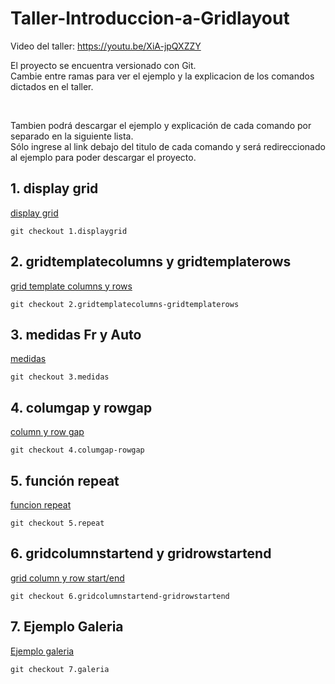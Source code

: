 # Taller-Introduccion-a-Gridlayout

Video del taller: https://youtu.be/XiA-jpQXZZY


El proyecto se encuentra versionado con Git. <br>
Cambie entre ramas para ver el ejemplo y la explicacion de los comandos dictados en el taller.

<br>

Tambien podrá descargar el ejemplo y explicación de cada comando por separado en la siguiente lista. <br>
Sólo ingrese al link debajo del titulo de cada comando y será redireccionado al ejemplo para poder descargar el proyecto.

## 1. display grid
[display grid](https://github.com/PerfeccionDigital/Workshop-Introduccion-a-Gridlayout/tree/1.displaygrid)
```
git checkout 1.displaygrid
```

## 2. gridtemplatecolumns y gridtemplaterows
[grid template columns y rows](https://github.com/PerfeccionDigital/Workshop-Introduccion-a-Gridlayout/tree/2.gridtemplatecolumnsrows)
```
git checkout 2.gridtemplatecolumns-gridtemplaterows
```

## 3. medidas Fr y Auto
[medidas](https://github.com/PerfeccionDigital/Workshop-Introduccion-a-Gridlayout/tree/3.medidas)
```
git checkout 3.medidas
```

## 4. columgap y rowgap
[column y row gap](https://github.com/PerfeccionDigital/Workshop-Introduccion-a-Gridlayout/tree/4.gap)
```
git checkout 4.columgap-rowgap
```

## 5. función repeat
[funcion repeat](https://github.com/PerfeccionDigital/Workshop-Introduccion-a-Gridlayout/tree/5.repeat)
```
git checkout 5.repeat
```

## 6. gridcolumnstartend y gridrowstartend
[grid column y row start/end](https://github.com/PerfeccionDigital/Workshop-Introduccion-a-Gridlayout/tree/6.gridcolumnrow)
```
git checkout 6.gridcolumnstartend-gridrowstartend
```

## 7. Ejemplo Galeria
[Ejemplo galeria](https://github.com/PerfeccionDigital/Workshop-Introduccion-a-Gridlayout/tree/7.galeria)
```
git checkout 7.galeria
```